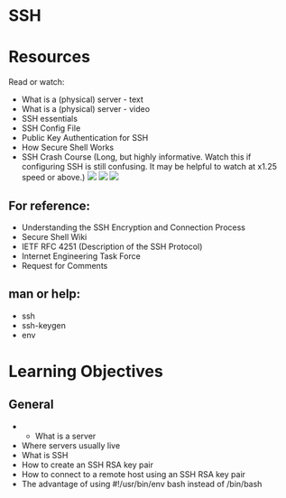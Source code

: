 # SSH
# Resources
Read or watch:

- What is a (physical) server - text
- What is a (physical) server - video
- SSH essentials
- SSH Config File
- Public Key Authentication for SSH
- How Secure Shell Works
- SSH Crash Course (Long, but highly informative. Watch this if configuring SSH is still confusing. It may be helpful to watch at x1.25 speed or above.)
![](https://encrypted-tbn0.gstatic.com/images?q=tbn:ANd9GcRVKplXLUIvChpT2buuaLubBWRoTIVns4WYT6JvJk0VUfV-d2Y4n8OmBQ0mTX1AL2_A9Gk&usqp=CAU)
![](https://assets.website-files.com/5ff66329429d880392f6cba2/61c1b963247368113bbeef17_Secure%20Shell%20work.png)
![](https://www.ipxo.com/app/uploads/2022/02/What-is-SSH.jpg)

## For reference:

- Understanding the SSH Encryption and Connection Process
- Secure Shell Wiki
- IETF RFC 4251 (Description of the SSH Protocol)
- Internet Engineering Task Force
- Request for Comments
## man or help:

- ssh
- ssh-keygen
- env
# Learning Objectives
## General
- - What is a server
- Where servers usually live
- What is SSH
- How to create an SSH RSA key pair
- How to connect to a remote host using an SSH RSA key pair
- The advantage of using #!/usr/bin/env bash instead of /bin/bash
